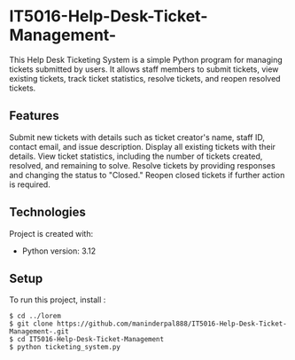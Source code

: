 # IT5016-Help-Desk-Ticket-Management-

This Help Desk Ticketing System is a simple Python program for managing tickets submitted by users. It allows staff members to submit tickets, view existing tickets, track ticket statistics, resolve tickets, and reopen resolved tickets.

## Features
Submit new tickets with details such as ticket creator's name, staff ID, contact email, and issue description.
Display all existing tickets with their details.
View ticket statistics, including the number of tickets created, resolved, and remaining to solve.
Resolve tickets by providing responses and changing the status to "Closed."
Reopen closed tickets if further action is required.

## Technologies
Project is created with:
* Python version: 3.12

## Setup
To run this project, install :

```
$ cd ../lorem
$ git clone https://github.com/maninderpal888/IT5016-Help-Desk-Ticket-Management-.git
$ cd IT5016-Help-Desk-Ticket-Management
$ python ticketing_system.py
```
